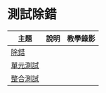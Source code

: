 # 測試除錯

主題         | 說明 | 教學錄影
-------------|------|-----------
[除錯](debug.md) |  | 
[單元測試](unitTest.md) |  | 
[整合測試](integraion.md) |  | 
